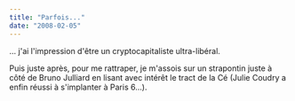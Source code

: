 ```yaml
---
title: "Parfois..."
date: "2008-02-05"
---
```


... j'ai l'impression d'être un cryptocapitaliste ultra-libéral.

Puis juste après, pour me rattraper, je m'assois sur un strapontin juste à côté de Bruno Julliard en lisant avec intérêt le tract de la Cé (Julie Coudry a enfin réussi à s'implanter à Paris 6...).
